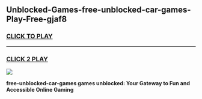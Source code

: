 
## Unblocked-Games-free-unblocked-car-games-Play-Free-gjaf8
<h3>
<a href="https://premium76.site?title=free-unblocked-car-games&ref=23A">CLICK TO PLAY</a></h3>
<hr>

<h3>
<a href="https://premium76.site?title=free-unblocked-car-games&ref=23A">CLICK 2 PLAY</a>
  
</h3>

<a href="https://premium76.site?title=free-unblocked-car-games&ref=23A"><img src="https://clearcache.store/games.png"></a>


**free-unblocked-car-games games unblocked: Your Gateway to Fun and Accessible Online Gaming**
